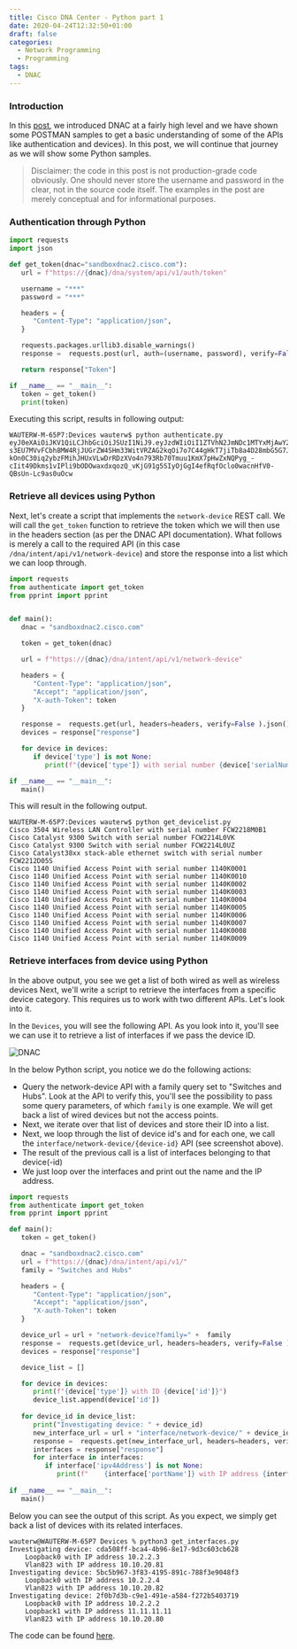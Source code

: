```yaml
---
title: Cisco DNA Center - Python part 1
date: 2020-04-24T12:32:50+01:00
draft: false
categories:
  - Network Programming
  - Programming
tags:
  - DNAC
---
```

### Introduction

In this [post](https://blog.wimwauters.com/networkprogrammability/2020-04-22_dnac_gettingstarted/), we introduced DNAC at a fairly high level and we have shown some POSTMAN samples to get a basic understanding of some of the APIs like authentication and devices). In this post, we will continue that journey as we will show some  Python samples.

>Disclaimer: the code in this post is not production-grade code obviously. One should never store the username and password in the clear, not in the source code itself. The examples in the post are merely conceptual and for informational purposes.

### Authentication through Python

```python
import requests
import json

def get_token(dnac="sandboxdnac2.cisco.com"):  
   url = f"https://{dnac}/dna/system/api/v1/auth/token"

   username = "***"
   password = "***"

   headers = {
      "Content-Type": "application/json",
   }

   requests.packages.urllib3.disable_warnings()
   response =  requests.post(url, auth=(username, password), verify=False).json()

   return response["Token"]

if __name__ == "__main__":
   token = get_token()
   print(token)
```
Executing this script, results in following output:
```
WAUTERW-M-65P7:Devices wauterw$ python authenticate.py 
eyJ0eXAiOiJKV1QiLCJhbGciOiJSUzI1NiJ9.eyJzdWIiOiI1ZTVhN2JmNDc1MTYxMjAwY2M0YWUwNjQiLCJhdXRoU291cmNlIjoiaW50ZXJuYWwiLCJ0ZW5hbnROYW1lIjoiVE5UMCIsInJvbGVzIjpbIjVlNWE0MzI2NzUxNjEyMDBjYzRhYzk2MyJdLCJ0ZW5hbnRJZCI6IjVlNWE0MzI1NzUxNjEyMDBjYzRhYzk1YyIsImV4cCI6MTU4NzU0OTY0MywiaWF0IjoxNTg3NTQ2MDQzLCJqdGkiOiJjNDUyOTI3OS01ZTkwLTRhZmMtYjYxYS1hNzJiNWM0NmMzOTMiLCJ1c2VybmFtZSI6ImRldm5ldHVzZXIifQ.Kq6LM60eRXg2ubmiXjh8Vy5fmLN3M1VkmTj0CLLMYYvU6G8-s3EU7MVvFCbh8MW4RjJUGrZW4SHm33WitVRZAG2kqOi7o7C44gHkT7jiTb8a4D28mbG5G7JXRPTi6_77wK6l09plualxLYmT3jYGTaRvhpIHqg_q7Y8e2GYUsjOROkqW7mz8NrvHvVuK1nGQ1JrP-kOn0C30iq2ybzFMihJHUxVLwDrRDzXVo4n793Rb70Tmuu1KmX7pHwZxNQPyg_-cIit49Dkms1vIPli9bODOwaxdxqozQ_vKjG91g5SIyOjGgI4efRqfOclo0wacnHfV0-QBsUn-Lc9as0uOcw
```

### Retrieve all devices using Python

Next, let's create a script that implements the `network-device` REST call. We will call the `get_token` function to retrieve the token which we will then use in the headers section (as per the DNAC API documentation). What follows is merely a call to the required API (in this case `/dna/intent/api/v1/network-device`) and store the response into a list which we can loop through.

```python
import requests
from authenticate import get_token
from pprint import pprint


def main():
   dnac = "sandboxdnac2.cisco.com"

   token = get_token(dnac)

   url = f"https://{dnac}/dna/intent/api/v1/network-device"

   headers = {
      "Content-Type": "application/json",
      "Accept": "application/json",
      "X-auth-Token": token 
   }

   response =  requests.get(url, headers=headers, verify=False ).json()
   devices = response["response"]

   for device in devices:
      if device['type'] is not None:
         print(f"{device['type']} with serial number {device['serialNumber']}")

if __name__ == "__main__":
   main()
```
This will result in the following output.
```
WAUTERW-M-65P7:Devices wauterw$ python get_devicelist.py 
Cisco 3504 Wireless LAN Controller with serial number FCW2218M0B1
Cisco Catalyst 9300 Switch with serial number FCW2214L0VK
Cisco Catalyst 9300 Switch with serial number FCW2214L0UZ
Cisco Catalyst38xx stack-able ethernet switch with serial number FCW2212D05S
Cisco 1140 Unified Access Point with serial number 1140K0001
Cisco 1140 Unified Access Point with serial number 1140K0010
Cisco 1140 Unified Access Point with serial number 1140K0002
Cisco 1140 Unified Access Point with serial number 1140K0003
Cisco 1140 Unified Access Point with serial number 1140K0004
Cisco 1140 Unified Access Point with serial number 1140K0005
Cisco 1140 Unified Access Point with serial number 1140K0006
Cisco 1140 Unified Access Point with serial number 1140K0007
Cisco 1140 Unified Access Point with serial number 1140K0008
Cisco 1140 Unified Access Point with serial number 1140K0009
```

### Retrieve interfaces from device using Python

In the above output, you see we get a list of both wired as well as wireless devices Next, we'll write a script to retrieve the interfaces from a specific device category. This requires us to work with two different APIs. Let's look into it.

In the `Devices`, you will see the following API. As you look into it, you'll see we can use it to retrieve a list of interfaces if we pass the device ID.

![DNAC](/images/2020-04-24-1.png)

In the below Python script, you notice we do the following actions:
- Query the network-device API with a family query set to "Switches and Hubs". Look at the API to verify this, you'll see the possibility to pass some query parameters, of which `family` is one example. We will get back a list of wired devices but not the access points. 
- Next, we iterate over that list of devices and store their ID into a list.
- Next, we loop through the list of device id's and for each one, we call the `interface/network-device/{device-id}` API (see screenshot above).
- The result of the previous call is a list of interfaces belonging to that device(-id)
- We just loop over the interfaces and print out the name and the IP address.

```python
import requests
from authenticate import get_token
from pprint import pprint

def main():
   token = get_token()

   dnac = "sandboxdnac2.cisco.com"
   url = f"https://{dnac}/dna/intent/api/v1/"
   family = "Switches and Hubs"

   headers = {
      "Content-Type": "application/json",
      "Accept": "application/json",
      "X-auth-Token": token 
   }

   device_url = url + "network-device?family=" +  family
   response =  requests.get(device_url, headers=headers, verify=False ).json()
   devices = response["response"]

   device_list = []

   for device in devices:
      print(f"{device['type']} with ID {device['id']}")
      device_list.append(device['id'])
 
   for device_id in device_list:
      print("Investigating device: " + device_id)
      new_interface_url = url + "interface/network-device/" + device_id
      response =  requests.get(new_interface_url, headers=headers, verify=False ).json()
      interfaces = response["response"]
      for interface in interfaces:
         if interface['ipv4Address'] is not None:
            print(f"    {interface['portName']} with IP address {interface['ipv4Address']}")
      
if __name__ == "__main__":
   main() 
```
Below you can see the output of this script. As you expect, we simply get back a list of devices with its related interfaces.

```
wauterw@WAUTERW-M-65P7 Devices % python3 get_interfaces.py
Investigating device: cda508ff-bca4-4b96-8e17-9d3c603cb628
    Loopback0 with IP address 10.2.2.3
    Vlan823 with IP address 10.10.20.81
Investigating device: 5bc5b967-3f83-4195-891c-788f3e9048f3
    Loopback0 with IP address 10.2.2.4
    Vlan823 with IP address 10.10.20.82
Investigating device: 2f0b7d3b-c9e1-491e-a584-f272b5403719
    Loopback0 with IP address 10.2.2.2
    Loopback1 with IP address 11.11.11.11
    Vlan823 with IP address 10.10.20.80
```

The code can be found [here](https://github.com/wiwa1978/blog-hugo-netlify-code/tree/master/DNAC_PythonRequests/Devices).